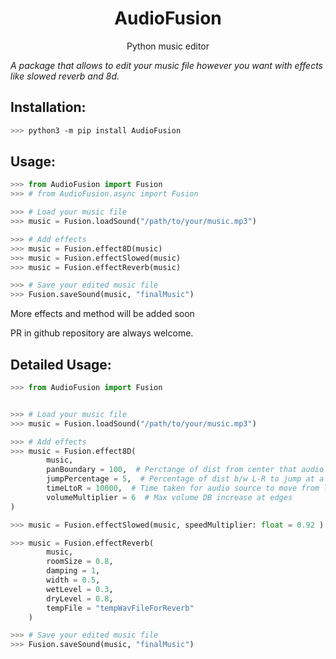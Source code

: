 <div align="center">
<h1>AudioFusion</h1>
Python music editor
</div>

<i>A package that allows to edit your music file however you want with effects like slowed reverb and 8d.</i>

<h2>Installation:</h2>

```bash
>>> python3 -m pip install AudioFusion
```

<h2>Usage:</h2>

```python
>>> from AudioFusion import Fusion
>>> # from AudioFusion.async import Fusion

>>> # Load your music file
>>> music = Fusion.loadSound("/path/to/your/music.mp3")

>>> # Add effects
>>> music = Fusion.effect8D(music)
>>> music = Fusion.effectSlowed(music)
>>> music = Fusion.effectReverb(music)

>>> # Save your edited music file
>>> Fusion.saveSound(music, "finalMusic")


```
<p>More effects and method will be added soon</p>
<p>PR in github repository are always welcome.</p>

<h2>Detailed Usage:</h2>

```python
>>> from AudioFusion import Fusion


>>> # Load your music file
>>> music = Fusion.loadSound("/path/to/your/music.mp3")

>>> # Add effects
>>> music = Fusion.effect8D(
        music,
        panBoundary = 100,  # Perctange of dist from center that audio source can go
        jumpPercentage = 5,  # Percentage of dist b/w L-R to jump at a time
        timeLtoR = 10000,  # Time taken for audio source to move from left to right in ms
        volumeMultiplier = 6  # Max volume DB increase at edges
)

>>> music = Fusion.effectSlowed(music, speedMultiplier: float = 0.92 ): # Slowdown audio, 1.0 means original speed, 0.5 half speed etc

>>> music = Fusion.effectReverb(
        music,
        roomSize = 0.8, 
        damping = 1,
        width = 0.5,
        wetLevel = 0.3,
        dryLevel = 0.8,
        tempFile = "tempWavFileForReverb"
    )

>>> # Save your edited music file
>>> Fusion.saveSound(music, "finalMusic")


```